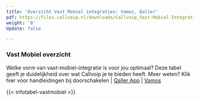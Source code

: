 ```yaml
---
title: 'Overzicht Vast Mobiel integraties: Vamos, Qaller'
pdf: https://files.callvoip.nl/downloads/Callvoip_Vast-Mobiel-Integratie-mogelijkheden.pdf
weight: '0'
Update: false

---
```

### Vast Mobiel overzicht

Welke vorm van vast-mobiel-integratie is voor jou optimaal? Deze tabel geeft je duidelijkheid over wat Callvoip je te bieden heeft. Meer weten? Klik hier voor handleidingen bij doorschakelen | <a href="https://www.callvoip.nl/ondersteuning/simmpl-functionaliteiten/qaller-app/">Qaller App</a> | <a href="https://www.callvoip.nl/ondersteuning/vast-mobiel/vast-mobiel-handleiding/">Vamos</a>

{{< infotabel-vastmobiel >}}
